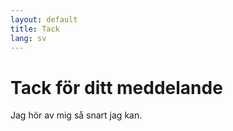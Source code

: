 ```yaml
---
layout: default
title: Tack
lang: sv
---
```

# Tack för ditt meddelande

Jag hör av mig så snart jag kan.


